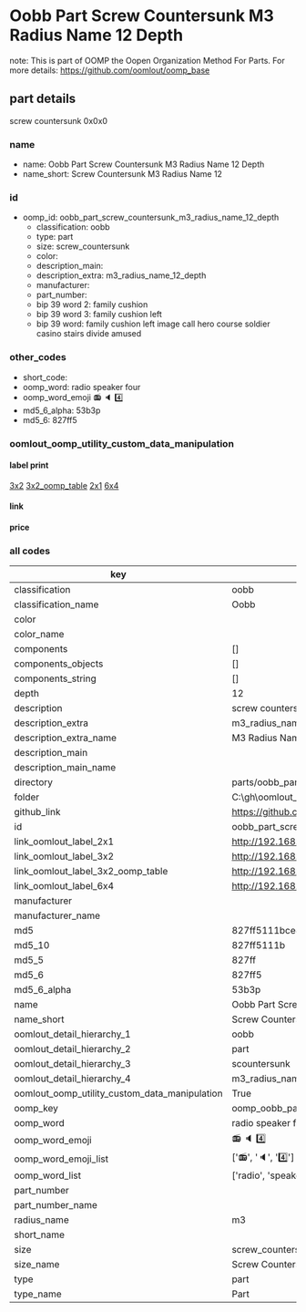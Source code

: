 # Oobb Part Screw Countersunk M3 Radius Name 12 Depth  

note: This is part of OOMP the Oopen Organization Method For Parts. For more details: https://github.com/oomlout/oomp_base

##  part details
  



screw countersunk 0x0x0



### name
* name: Oobb Part Screw Countersunk M3 Radius Name 12 Depth
* name_short: Screw Countersunk M3 Radius Name 12
### id
* oomp_id: oobb_part_screw_countersunk_m3_radius_name_12_depth
  * classification: oobb
  * type: part
  * size: screw_countersunk
  * color: 
  * description_main: 
  * description_extra: m3_radius_name_12_depth
  * manufacturer: 
  * part_number: 
  * bip 39 word 2: family cushion
  * bip 39 word 3: family cushion left
  * bip 39 word: family cushion left image call hero course soldier casino stairs divide amused

### other_codes
* short_code: 
* oomp_word: radio speaker four
* oomp_word_emoji :radio: :speaker: :four:
* md5_6_alpha: 53b3p
* md5_6: 827ff5






### oomlout_oomp_utility_custom_data_manipulation
#### label print
[3x2](http://192.168.1.245:1112/?label=oomp%2053b3p)
[3x2_oomp_table](http://192.168.1.108:1112/?label=oomp%2053b3p)
[2x1](http://192.168.1.242:1112/?label=oomp%2053b3p)
[6x4](http://192.168.1.55:1112/?label=oomp%2053b3p)    

#### link

                              

#### price







### all codes 
| key | value |  
| --- | --- |  
| classification | oobb |  
| classification_name | Oobb |  
| color |  |  
| color_name |  |  
| components | [] |  
| components_objects | [] |  
| components_string | [] |  
| depth | 12 |  
| description | screw countersunk 0x0x0 |  
| description_extra | m3_radius_name_12_depth |  
| description_extra_name | M3 Radius Name 12 Depth |  
| description_main |  |  
| description_main_name |  |  
| directory | parts/oobb_part_screw_countersunk_m3_radius_name_12_depth |  
| folder | C:\gh\oomlout_oobb_version_4_generated_parts\parts\oobb_part_screw_countersunk_m3_radius_name_12_depth |  
| github_link | https://github.com/oomlout/oomlout_oomp_part_src/tree/main/parts/oobb_part_screw_countersunk_m3_radius_name_12_depth |  
| id | oobb_part_screw_countersunk_m3_radius_name_12_depth |  
| link_oomlout_label_2x1 | http://192.168.1.242:1112/?label=oomp%2053b3p |  
| link_oomlout_label_3x2 | http://192.168.1.245:1112/?label=oomp%2053b3p |  
| link_oomlout_label_3x2_oomp_table | http://192.168.1.108:1112/?label=oomp%2053b3p |  
| link_oomlout_label_6x4 | http://192.168.1.55:1112/?label=oomp%2053b3p |  
| manufacturer |  |  
| manufacturer_name |  |  
| md5 | 827ff5111bce8629ad103714fe4d9a94 |  
| md5_10 | 827ff5111b |  
| md5_5 | 827ff |  
| md5_6 | 827ff5 |  
| md5_6_alpha | 53b3p |  
| name | Oobb Part Screw Countersunk M3 Radius Name 12 Depth |  
| name_short | Screw Countersunk M3 Radius Name 12 |  
| oomlout_detail_hierarchy_1 | oobb |  
| oomlout_detail_hierarchy_2 | part |  
| oomlout_detail_hierarchy_3 | scountersunk |  
| oomlout_detail_hierarchy_4 | m3_radius_name_12_depth |  
| oomlout_oomp_utility_custom_data_manipulation | True |  
| oomp_key | oomp_oobb_part_screw_countersunk_m3_radius_name_12_depth |  
| oomp_word | radio speaker four |  
| oomp_word_emoji | :radio: :speaker: :four: |  
| oomp_word_emoji_list | [':radio:', ':speaker:', ':four:'] |  
| oomp_word_list | ['radio', 'speaker', 'four'] |  
| part_number |  |  
| part_number_name |  |  
| radius_name | m3 |  
| short_name |  |  
| size | screw_countersunk |  
| size_name | Screw Countersunk |  
| type | part |  
| type_name | Part |  
